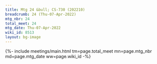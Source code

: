 ```yaml
---
title: Mtg 24 &bull; CS-730 (202210)
breadcrumb: 24 (Thu-07-Apr-2022)
mtg_nbr: 24
total_meet: 24
mtg_date: Thu-07-Apr-2022
wiki_id: 8513
layout: bg-image
---
```


{%- include meetings/main.html
    tm=page.total_meet
    mn=page.mtg_nbr
    md=page.mtg_date
    ww=page.wiki_id
-%}

